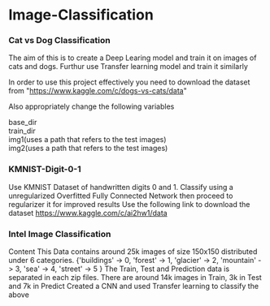 # Image-Classification

### Cat vs Dog Classification

The aim of this is to create a Deep Learing model and train it on images of cats and dogs. Furthur use Transfer learning model and train it similarly

In order to use this project effectively you need to download the dataset from "https://www.kaggle.com/c/dogs-vs-cats/data"

Also appropriately change the following variables

base_dir\
train_dir\
img1(uses a path that refers to the test images)\
img2(uses a path that refers to the test images)


### KMNIST-Digit-0-1
Use KMNIST Dataset of handwritten digits 0 and 1. Classify using a unregularized Overfitted Fully Connected Network then proceed to regularizer it for improved results 
Use the following link to download the dataset
https://www.kaggle.com/c/ai2hw1/data

### Intel Image Classification
Content
This Data contains around 25k images of size 150x150 distributed under 6 categories.
{'buildings' -> 0,
'forest' -> 1,
'glacier' -> 2,
'mountain' -> 3,
'sea' -> 4,
'street' -> 5 }
The Train, Test and Prediction data is separated in each zip files. There are around 14k images in Train, 3k in Test and 7k in Predict
Created a CNN and used Transfer learning to classify the above
